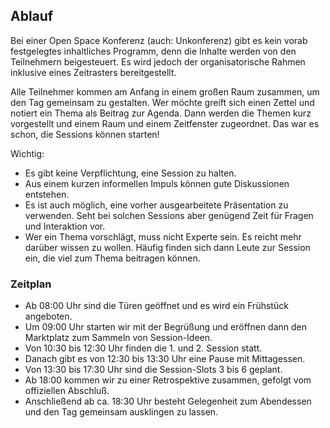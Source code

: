 ## Ablauf

Bei einer Open Space Konferenz (auch: Unkonferenz) gibt es kein vorab festgelegtes 
inhaltliches Programm, denn die Inhalte werden von den Teilnehmern beigesteuert.
Es wird jedoch der organisatorische Rahmen inklusive eines Zeitrasters bereitgestellt.

Alle Teilnehmer kommen am Anfang in einem großen Raum zusammen, um den Tag gemeinsam zu gestalten.
Wer möchte greift sich einen Zettel und notiert ein Thema als Beitrag zur Agenda.
Dann werden die Themen kurz vorgestellt und einem Raum und einem Zeitfenster zugeordnet.
Das war es schon, die Sessions können starten!

Wichtig:
- Es gibt keine Verpflichtung, eine Session zu halten.
- Aus einem kurzen informellen Impuls können gute Diskussionen entstehen.
- Es ist auch möglich, eine vorher ausgearbeitete Präsentation zu verwenden. 
Seht bei solchen Sessions aber genügend Zeit für Fragen und Interaktion vor.
- Wer ein Thema vorschlägt, muss nicht Experte sein. Es reicht mehr darüber wissen zu wollen.
Häufig finden sich dann Leute zur Session ein, die viel zum Thema beitragen können.

### Zeitplan

- Ab 08:00 Uhr sind die Türen geöffnet und es wird ein Frühstück angeboten.
- Um 09:00 Uhr starten wir mit der Begrüßung und eröffnen dann den Marktplatz zum Sammeln von Session-Ideen.
- Von 10:30 bis 12:30 Uhr finden die 1. und 2. Session statt.
- Danach gibt es von 12:30 bis 13:30 Uhr eine Pause mit Mittagessen.
- Von 13:30 bis 17:30 Uhr sind die Session-Slots 3 bis 6 geplant.
- Ab 18:00 kommen wir zu einer Retrospektive zusammen, gefolgt vom offiziellen Abschluß.
- Anschließend ab ca. 18:30 Uhr besteht Gelegenheit zum Abendessen und den Tag gemeinsam ausklingen zu lassen.


